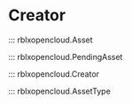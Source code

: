 # Creator

::: rblxopencloud.Asset

::: rblxopencloud.PendingAsset

::: rblxopencloud.Creator

::: rblxopencloud.AssetType